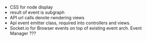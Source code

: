  *   CSS for node display
 *   result of event is subgraph
 *   API url calls denote rwndering views
 *   Api event emitter class, required into controllers and views.
 *   Socket.io for Browser events on top of existing event arch.  Event Manager ???
